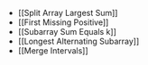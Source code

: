 - [[Split Array Largest Sum]]
- [[First Missing Positive]]
- [[Subarray Sum Equals k]]
- [[Longest Alternating Subarray]]
- [[Merge Intervals]]